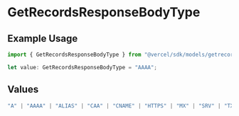 # GetRecordsResponseBodyType

## Example Usage

```typescript
import { GetRecordsResponseBodyType } from "@vercel/sdk/models/getrecordsop.js";

let value: GetRecordsResponseBodyType = "AAAA";
```

## Values

```typescript
"A" | "AAAA" | "ALIAS" | "CAA" | "CNAME" | "HTTPS" | "MX" | "SRV" | "TXT" | "NS"
```